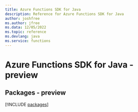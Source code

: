 ```yaml
---
title: Azure Functions SDK for Java
description: Reference for Azure Functions SDK for Java
author: joshfree
ms.author: jfree
ms.data: 12/05/2022
ms.topic: reference
ms.devlang: java
ms.service: functions
---
```

# Azure Functions SDK for Java - preview
## Packages - preview
[!INCLUDE [packages](functions-index.md)]